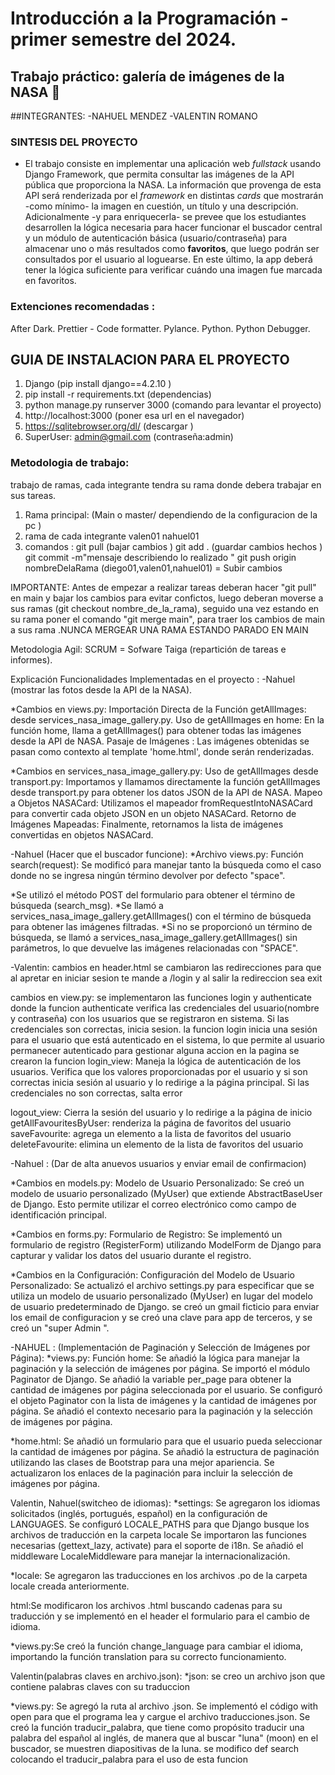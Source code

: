 # Introducción a la Programación - primer semestre del 2024.

## Trabajo práctico: galería de imágenes de la NASA 🚀

##INTEGRANTES:
-NAHUEL MENDEZ
-VALENTIN ROMANO

### SINTESIS DEL PROYECTO

- El trabajo consiste en implementar una aplicación web _fullstack_ usando Django Framework, que permita consultar las imágenes de la API pública que proporciona la NASA. La información que provenga de esta API será renderizada por el _framework_ en distintas _cards_ que mostrarán -como mínimo- la imagen en cuestión, un título y una descripción. Adicionalmente -y para enriquecerla- se prevee que los estudiantes desarrollen la lógica necesaria para hacer funcionar el buscador central y un módulo de autenticación básica (usuario/contraseña) para almacenar uno o más resultados como **favoritos**, que luego podrán ser consultados por el usuario al loguearse. En este último, la app deberá tener la lógica suficiente para verificar cuándo una imagen fue marcada en favoritos.

### Extenciones recomendadas : 
After Dark.
Prettier - Code formatter.
Pylance.
Python.
Python Debugger.

## GUIA DE INSTALACION PARA EL PROYECTO 
1) Django (pip install django==4.2.10 ) 
2) pip install -r requirements.txt (dependencias)
3) python manage.py runserver 3000 (comando para levantar el proyecto) 
4) http://localhost:3000 (poner esa url en el navegador)
5)  https://sqlitebrowser.org/dl/ (descargar )
6) SuperUser: admin@gmail.com (contraseña:admin)


### Metodologia de trabajo: 
trabajo de ramas, cada integrante tendra su rama donde debera trabajar en sus tareas.
1) Rama principal: (Main o master/ dependiendo de la configuracion de la pc )
2) rama de cada integrante
valen01
nahuel01
3) comandos : 
git pull (bajar cambios )
git add . (guardar cambios hechos )
git commit -m"mensaje describiendo lo realizado "
git push origin nombreDelaRama (diego01,valen01,nahuel01) = Subir cambios

IMPORTANTE: Antes de empezar a realizar tareas deberan hacer "git pull" en main y bajar los cambios para evitar confictos, luego deberan moverse a sus ramas (git checkout nombre_de_la_rama), seguido una vez estando en su rama poner el comando "git merge main", para traer los cambios de main a sus rama .NUNCA MERGEAR UNA RAMA ESTANDO PARADO EN MAIN

Metodologia Agil: 
SCRUM = Sofware Taiga (repartición de tareas e informes). 

Explicación Funcionalidades Implementadas en el proyecto  :
-Nahuel (mostrar las fotos desde la API de la NASA).

*Cambios en views.py:
Importación Directa de la Función getAllImages:  desde services_nasa_image_gallery.py.
Uso de getAllImages en home: En la función home, llama a getAllImages() para obtener todas las imágenes desde la API de NASA.
Pasaje de Imágenes : Las imágenes obtenidas se pasan como contexto al template 'home.html', donde serán renderizadas.

*Cambios en services_nasa_image_gallery.py:
Uso de getAllImages desde transport.py: Importamos y llamamos directamente la función getAllImages desde transport.py para obtener los datos JSON de la API de NASA.
Mapeo a Objetos NASACard: Utilizamos el mapeador fromRequestIntoNASACard para convertir cada objeto JSON en un objeto NASACard.
Retorno de Imágenes Mapeadas: Finalmente, retornamos la lista de imágenes convertidas en objetos NASACard.

-Nahuel (Hacer que el buscador funcione):
*Archivo views.py:
Función search(request): Se modificó para manejar tanto la búsqueda como el caso donde no se ingresa ningún término devolver por defecto "space".

*Se utilizó el método POST del formulario para obtener el término de búsqueda (search_msg).
*Se llamó a services_nasa_image_gallery.getAllImages() con el término de búsqueda para obtener las imágenes filtradas.
*Si no se proporcionó un término de búsqueda, se llamó a services_nasa_image_gallery.getAllImages() sin parámetros, lo que devuelve las imágenes relacionadas con "SPACE".

-Valentin:
cambios en header.html 
se cambiaron las redirecciones para que al apretar en iniciar sesion te mande a /login y al salir la redireccion sea exit

cambios en view.py:
se implementaron las funciones login y authenticate donde la funcion
authenticate verifica las credenciales del usuario(nombre y contraseña)
con los usuarios que se registraron en sistema. Si las credenciales son correctas,
inicia sesion. la funcion login inicia una sesión para el usuario que está autenticado en el sistema,
lo que permite al usuario permanecer autenticado para gestionar alguna accion en la pagina
se crearon la funcion login_view:
Maneja la lógica de autenticación de los usuarios. Verifica que los valores proporcionadas por el usuario y
si son correctas inicia sesión al usuario y lo redirige a la página principal. Si las credenciales 
no son correctas, salta error

logout_view:
Cierra la sesión del usuario y lo redirige a la página de inicio
getAllFavouritesByUser:
renderiza la página de favoritos del usuario
saveFavourite:
agrega un elemento a la lista de favoritos del usuario
deleteFavourite:
 elimina un elemento de la lista de favoritos del usuario

 -Nahuel : (Dar de alta anuevos usuarios y enviar email de confirmacion)

 *Cambios en models.py:
Modelo de Usuario Personalizado: Se creó un modelo de usuario personalizado (MyUser) que extiende AbstractBaseUser de Django. Esto permite utilizar el correo electrónico como campo de identificación principal.

*Cambios en forms.py:
Formulario de Registro: Se implementó un formulario de registro (RegisterForm) utilizando ModelForm de Django para capturar y validar los datos del usuario durante el registro.


*Cambios en la Configuración:
Configuración del Modelo de Usuario Personalizado: Se actualizó el archivo settings.py para especificar que se utiliza un modelo de usuario personalizado (MyUser) en lugar del modelo de usuario predeterminado de Django. se creó un gmail ficticio para enviar los email de configuracion y se creó una clave para app de terceros, y se creó un "super Admin ".

-NAHUEL : (Implementación de Paginación y Selección de Imágenes por Página):
 *views.py:
Función home:
Se añadió la lógica para manejar la paginación y la selección de imágenes por página.
Se importó el módulo Paginator de Django.
Se añadió la variable per_page para obtener la cantidad de imágenes por página seleccionada por el usuario.
Se configuró el objeto Paginator con la lista de imágenes y la cantidad de imágenes por página.
Se añadió el contexto necesario para la paginación y la selección de imágenes por página.

*home.html:
Se añadió un formulario para que el usuario pueda seleccionar la cantidad de imágenes por página.
Se añadió la estructura de paginación utilizando las clases de Bootstrap para una mejor apariencia.
Se actualizaron los enlaces de la paginación para incluir la selección de imágenes por página.


Valentin, Nahuel(switcheo de idiomas):
*settings: Se agregaron los idiomas solicitados (inglés, portugués, español) en la configuración de LANGUAGES.
Se configuró LOCALE_PATHS para que Django busque los archivos de traducción en la carpeta locale
Se importaron las funciones necesarias (gettext_lazy, activate) para el soporte de i18n.
Se añadió el middleware LocaleMiddleware para manejar la internacionalización.

*locale: Se agregaron las traducciones en los archivos .po de la carpeta locale creada anteriormente.

html:Se modificaron los archivos .html buscando cadenas para su traducción y se implementó en el header el formulario para el cambio de idioma.

*views.py:Se creó la función change_language  para cambiar el idioma, importando la función translation para su correcto funcionamiento.

Valentin(palabras claves en archivo.json):
*json: se creo un archivo json que contiene palabras claves con su traduccion

*views.py:
Se agregó la ruta al archivo .json.
Se implementó el código with open para que el programa lea y cargue el archivo traducciones.json.
Se creó la función traducir_palabra, que tiene como propósito traducir una palabra del español al inglés, de manera que al buscar "luna" (moon) en el buscador, se muestren diapositivas de la luna.
se modifico def search colocando el traducir_palabra para el uso de esta funcion
